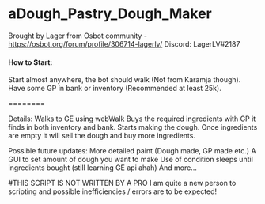 # aDough_Pastry_Dough_Maker
Brought by Lager from Osbot community - https://osbot.org/forum/profile/306714-lagerlv/
Discord: LagerLV#2187

#### How to Start:

Start almost anywhere, the bot should walk (Not from Karamja though).
Have some GP in bank or inventory (Recommended at least 25k).

========

Details:
Walks to GE using webWalk
Buys the required ingredients with GP it finds in both inventory and bank.
Starts making the dough.
Once ingredients are empty it will sell the dough and buy more ingredients.

Possible future updates:
More detailed paint (Dough made, GP made etc.)
A GUI to set amount of dough you want to make
Use of condition sleeps until ingredients bought (still learning GE api ahah)
And more...

#THIS SCRIPT IS NOT WRITTEN BY A PRO
I am quite a new person to scripting and possible inefficiencies / errors are to be expected!
